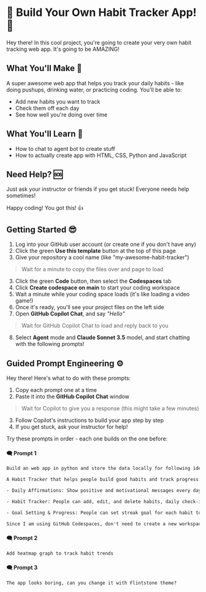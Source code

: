 # 🌟 Build Your Own Habit Tracker App! 🌟

Hey there! In this cool project, you're going to create your very own habit tracking web app. It's going to be AMAZING!

## What You'll Make 🚀

A super awesome web app that helps you track your daily habits - like doing pushups, drinking water, or practicing coding. You'll be able to:
- Add new habits you want to track
- Check them off each day
- See how well you're doing over time

## What You'll Learn 🧠

- How to chat to agent bot to create stuff
- How to actually create app with HTML, CSS, Python and JavaScript

## Need Help? 🆘

Just ask your instructor or friends if you get stuck! Everyone needs help sometimes!

Happy coding! You got this! 👍

## Getting Started 😎

1. Log into your GitHub user account (or create one if you don't have any)
2. Click the green **Use this template** button at the top of this page
3. Give your repository a cool name (like "my-awesome-habit-tracker")

> Wait for a minute to copy the files over and page to load

3. Click the green **Code** button, then select the **Codespaces** tab
4. Click **Create codespace on main** to start your coding workspace
5. Wait a minute while your coding space loads (it's like loading a video game!)
6. Once it's ready, you'll see your project files on the left side
7. Open **GitHub Copilot Chat**, and say *"Hello"*

> Wait for GitHub Copilot Chat to load and reply back to you

8. Select **Agent** mode and **Claude Sonnet 3.5** model, and start chatting with the following prompts!

## Guided Prompt Engineering ⚙️

Hey there! Here's what to do with these prompts:

1. Copy each prompt one at a time
2. Paste it into the **GitHub Copilot Chat** window

> Wait for Copilot to give you a response (this might take a few minutes)

3. Follow Copilot's instructions to build your app step by step
4. If you get stuck, ask your instructor for help!

Try these prompts in order - each one builds on the one before:

#### 🗨️ Prompt 1

```txt
Build an web app in python and store the data locally for following idea.

A Habit Tracker that helps people build good habits and track progress. The important things it must include:

- Daily Affirmations: Show positive and motivational messages every day, even offline.

- Habit Tracker: People can add, edit, and delete habits, daily check-in, and have a badge to show the streaks.

- Goal Setting & Progress: People can set streak goal for each habit to stay motivated.

Since I am using GitHub Codespaces, don't need to create a new workspace, use this existing one.
```

#### 🗨️ Prompt 2

```txt
Add heatmap graph to track habit trends
```

#### 🗨️ Prompt 3

```txt
The app looks boring, can you change it with Flintstone theme?
```



